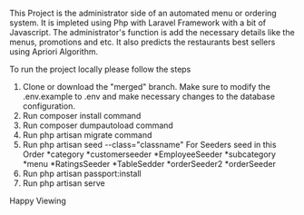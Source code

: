 This Project is the administrator side of an automated menu or ordering system. It is impleted using Php
with Laravel Framework with a bit of Javascript. The administrator's function is add the necessary details like
the menus, promotions and etc. It also predicts the restaurants best sellers using Apriori Algorithm.

To run the project locally please follow the steps
1. Clone or download the "merged" branch. Make sure to modify the .env.example to .env and make necessary changes to the database configuration.
2. Run composer install command
3. Run composer dumpautoload command
4. Run php artisan migrate command 
5. Run php artisan seed --class="classname"
For Seeders seed in this Order 
*category
*customerseeder
*EmployeeSeeder
*subcategory
*menu
*RatingsSeeder
*TableSedder
*orderSeeder2
*orderSeeder
6. Run php artisan passport:install
7. Run php artisan serve

Happy Viewing
